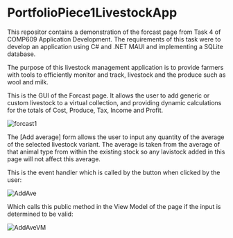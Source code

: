 # PortfolioPiece1LivestockApp

This repositor contains a demonstration of the forcast page from Task 4 of COMP609 Application Development.
The requirements of this task were to develop an application using C# and .NET MAUI and implementing a SQLite database.

The purpose of this livestock management application is to provide farmers with tools to efficiently monitor and track, 
livestock and the produce such as wool and milk.

This is the GUI of the Forcast page. It allows the user to add generic or custom livestock to a virtual collection, and 
providing dynamic calculations for the totals of Cost, Produce, Tax, Income and Profit.

![forcast1](https://github.com/c99999991/PortfolioPiece1LivestockApp/assets/142708292/acda3a4b-3a56-41a6-849c-d12f8bc2199a)

The [Add average] form allows the user to input any quantity of the average of the selected livestock variant.
The average is taken from the average of that animal type from within the existing stock so any lavistock added 
in this page will not affect this average.

This is the event handler which is called by the button when clicked by the user:

![AddAve](https://github.com/c99999991/PortfolioPiece1LivestockApp/assets/142708292/0b833716-d796-4072-a737-a443bf16c97d)

Which calls this public method in the View Model of the page if the input is determined to be valid:

![AddAveVM](https://github.com/c99999991/PortfolioPiece1LivestockApp/assets/142708292/1cceb5cf-7e00-4664-a73a-ab8ee9d62d85)


